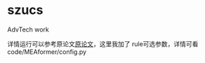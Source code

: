 # szucs
AdvTech work

详情运行可以参考原论文[原论文](https://github.com/zjukg/MEAformer)，这里我加了 rule可选参数，详情可看code/MEAformer/config.py
